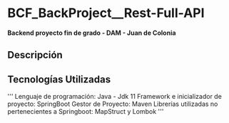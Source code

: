 # BCF_BackProject__Rest-Full-API

**Backend proyecto fin de grado - DAM - Juan de Colonia**

## Descripción

## Tecnologías Utilizadas

'''
Lenguaje de programación: Java - Jdk 11
Framework  e inicializador de proyecto: SpringBoot
Gestor de Proyecto: Maven
Librerías utilizadas no pertenecientes a Springboot: MapStruct y Lombok
'''

